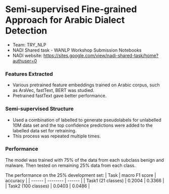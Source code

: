 # Semi-supervised Fine-grained Approach for Arabic Dialect Detection
  - Team: TRY_NLP
  - NADI Shared task - WANLP Workshop Submission Notebooks
  - NADI website: https://sites.google.com/view/nadi-shared-task/home?authuser=0

### Features Extracted
  - Various pretrained feature embeddings trained on Arabic corpus, such as AraVec, fastText, BERT was studied.
  - Pretrained fastText gave better performance.

### Semi-supervised Structure
  - Used a combination of labelled to generate pseudolabels for unlabelled 10M data set and the top confidence predictions were added to the labelled data set for retraining.
  - This process was repeated multiple times.



### Performance
The model was trained with 75% of the data from each subclass benign and malware.
Then tested on remaining 25% data from each class.

The performance on the 25% development set:
| Task    | macro F1 score | accuracy | 
| ------  | -------- | ------ |
| Task1 (21 classes)  | 0.2004     | 0.3366 |
| Task2 (100 classes) | 0.0403    | 0.0486 |
